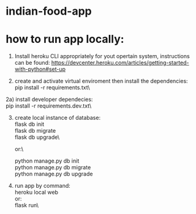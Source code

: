 # indian-food-app

# how to run app locally:
1) Install heroku CLI appropriately for yout opertain system, instructions can be found:
    https://devcenter.heroku.com/articles/getting-started-with-python#set-up

2) create and activate virtual enviroment then install the dependencies:\
    pip install -r requirements.txt\

2a) install developer dependecies:\
    pip install -r requirements.dev.txt\

3) create local instance of database:\
    flask db init\
    flask db migrate\
    flask db upgrade\

    or:\

    python manage.py db init\
    python manage.py db migrate\
    python manage.py db upgrade
4) run app by command:\
    heroku local web \
    or:\
    flask run\

